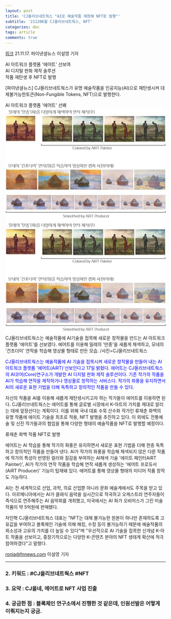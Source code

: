 ```yaml
---
layout: post
title: 'CJ올리브네트웍스 "AI로 예술작품 재현해 NFT로 발행"'
subtitle: '211206월 CJ올리브네트웍스, NFT'
categories: doc
tags: article
comments: true
---
```


[링크](https://www.fnnews.com/news/202111171125525453)
21.11.17. 파이낸셜뉴스 이설영 기자   

AI 아트워크 플랫폼 '에어트' 선보여   
AI 디지털 판화 제작 솔루션   
작품 재탄생 후 NFT로 발행   

[파이낸셜뉴스] CJ올리브네트웍스가 유명 예술작품을 인공지능(AI)으로 재탄생시켜 대체불가능한토큰(Non-Fungible Tokens, NFT)으로 발행한다.   

AI 아트워크 플랫폼 '에어트' 선봬   
<img src="/assets/img/211206Mon_CJNFT1.png">
<img src="/assets/img/211206Mon_CJNFT2.png">
CJ올리브네트웍스는 예술작품에 AI기술을 접목해 새로운 창작물을 만드는 AI 아트워크 플랫폼 '에어트'를 선보였다. 에어트를 이용해 밀레의 '만종'을 새롭게 채색하고, 모네의 '건초더미' 연작을 학습해 영상물 형태로 만든 모습. /사진=CJ올리브네트웍스   

<span style="color:blue">CJ올리브네트웍스는 예술작품에 AI 기술을 접목시켜 새로운 창작물을 만들어 내는 AI 아트워크 플랫폼 '에어트(AiRT)'선보인다고 17일 밝혔다. 에어트는 CJ올리브네트웍스의 AI코어(Core)연구소가 개발한 AI 디지털 판화 제작 솔루션이다. 기존 작가의 작품을 AI가 학습해 연작을 제작하거나 영상물로 창작하는 서비스다. 작가의 화풍을 유지하면서 AI의 새로운 표현 기법을 더해 독특하고 창의적인 작품을 만들 수 있다.</span>   

자신의 작품을 AI를 이용해 새롭게 재탄생시키고자 하는 작가들이 에어트를 이용하면 된다. CJ올리브네트웍스는 에어트를 통해 글로벌 시장에서 K-아트의 가치를 제대로 알리는 데에 앞장선다는 계획이다. 이를 위해 국내 대표 수묵 산수화 작가인 류재춘 화백의 유명 작품에 에이트 기술을 최초로 적용, NFT 발행을 추진하고 있다. 이 외에도 전통예술 및 신진 작가들과의 협업을 통해 다양한 형태의 예술작품을 NFT로 발행할 예정이다.   

류재춘 화백 작품 NFT로 발행   

에어트는 AI 학습을 통해 작가의 화풍은 유지하면서 새로운 표현 기법을 더해 한층 독특하고 창의적인 작품을 만들어 낸다. AI가 작가의 화풍을 학습해 채색되지 않은 다른 작품에 작가의 특성이 반영된 컬러와 질감을 부여하는 AI채색 기술 '에이트 페인터AiRT Painter)', AI가 작가의 연작 작품을 학습해 연작 새롭게 생성하는 '에어트 프로듀서(AiRT Producer)' 기능이 탑재돼 있다. 에어트를 통해 영상물 형태의 미디어 작품 창작도 가능하다.   

AI는 전 세계적으로 산업, 과학, 의료 산업뿐 아니라 문화 예술계에서도 주목을 받고 있다. 아르메니아에서는 AI가 클래식 음악을 실시간으로 작곡하고 오케스트라 연주자들이 즉석으로 연주해주는 AI 음악회를 개최했고, 미국에서는 AI 화가 오비어스가 그린 미술작품이 약 5억원에 판매됐다.   

차인혁 CJ올리브네트웍스 대표는 "NFT는 대체 불가능한 원본이 하나만 존재하도록 고유값을 부여하고 블록체인 기술에 의해 해킹, 수정 등이 불가능하기 때문에 예술작품의 희소성과 고유의 가치를 더 높일 수 있다"며 "우선적으로 AI 기술을 접목한 신개념 K-아트 작품을 선보이고, 중장기적으로는 다양한 K-콘텐츠 분야의 NFT 생태계 확산에 적극 참여하겠다"고 말했다.   

ronia@fnnews.com 이설영 기자   

* * *

### 2. 키워드 : \#CJ올리브네트웍스 \#NFT
### 3. 요약 : CJ올네, 에어트로 NFT 사업 진출
### 4. 궁금한 점 : 블록체인 연구소에서 진행한 것 같은데, 인원선발은 어떻게 이뤄지는지 궁금.

